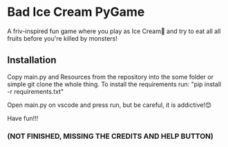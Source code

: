 # Bad Ice Cream PyGame

A friv-inspired fun game where you play as Ice Cream🍦 and try to eat all all fruits before
you're killed by monsters! 

## Installation

Copy main.py and Resources from the repository into the some folder or simple
git clone the whole thing. 
To install the requirements run: "pip install -r requirements.txt"

Open main.py on vscode and press run, but be careful, it is addictive!😊

Have fun!!!

### (NOT FINISHED, MISSING THE CREDITS AND HELP BUTTON)


